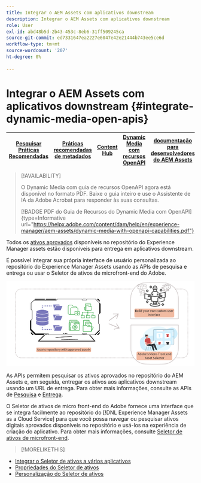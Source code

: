 ```yaml
---
title: Integrar o AEM Assets com aplicativos downstream
description: Integrar o AEM Assets com aplicativos downstream
role: User
exl-id: abd48b5d-2b43-453c-8eb6-31ff509245ca
source-git-commit: ed7331647ea2227e6047e42e21444b743ee5ce6d
workflow-type: tm+mt
source-wordcount: '207'
ht-degree: 0%

---
```


# Integrar o AEM Assets com aplicativos downstream {#integrate-dynamic-media-open-apis}

| [Pesquisar Práticas Recomendadas](/help/assets/search-best-practices.md) | [Práticas recomendadas de metadados](/help/assets/metadata-best-practices.md) | [Content Hub](/help/assets/product-overview.md) | [Dynamic Media com recursos OpenAPI](/help/assets/dynamic-media-open-apis-overview.md) | [documentação para desenvolvedores do AEM Assets](https://developer.adobe.com/experience-cloud/experience-manager-apis/) |
| ------------- | --------------------------- |---------|----|-----|

>[!AVAILABILITY]
>
>O Dynamic Media com guia de recursos OpenAPI agora está disponível no formato PDF. Baixe o guia inteiro e use o Assistente de IA da Adobe Acrobat para responder às suas consultas.
>
>[!BADGE PDF do Guia de Recursos do Dynamic Media com OpenAPI]{type=Informative url="https://helpx.adobe.com/content/dam/help/en/experience-manager/aem-assets/dynamic-media-with-openapi-capabilities.pdf"}

Todos os [ativos aprovados](/help/assets/approve-assets.md) disponíveis no repositório do Experience Manager assets estão disponíveis para entrega em aplicativos downstream.

É possível integrar sua própria interface de usuário personalizada ao repositório do Experience Manager Assets usando as APIs de pesquisa e entrega ou usar o Seletor de ativos de microfront-end do Adobe.

![Integração com o repositório do AEM Assets](assets/asset-selector-integration.png)

As APIs permitem pesquisar os ativos aprovados no repositório do AEM Assets e, em seguida, entregar os ativos aos aplicativos downstream usando um URL de entrega. Para obter mais informações, consulte as APIs de [Pesquisa](/help/assets/search-assets-api.md) e [Entrega](/help/assets/deliver-assets-apis.md).

O Seletor de ativos de micro front-end do Adobe fornece uma interface que se integra facilmente ao repositório do [!DNL Experience Manager Assets as a Cloud Service] para que você possa navegar ou pesquisar ativos digitais aprovados disponíveis no repositório e usá-los na experiência de criação do aplicativo. Para obter mais informações, consulte [Seletor de ativos de microfront-end](/help/assets/overview-asset-selector.md).

>[!MORELIKETHIS]
>
* [Integrar o Seletor de ativos a vários aplicativos](/help/assets/integrate-asset-selector.md)
* [Propriedades do Seletor de ativos](/help/assets/asset-selector-properties.md)
* [Personalização do Seletor de ativos](/help/assets/asset-selector-customization.md)
